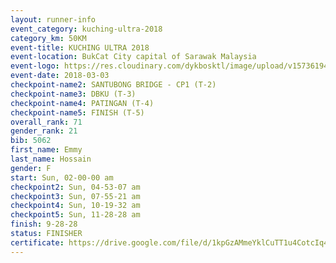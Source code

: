 ```yaml
--- 
layout: runner-info 
event_category: kuching-ultra-2018 
category_km: 50KM 
event-title: KUCHING ULTRA 2018 
event-location: BukCat City capital of Sarawak Malaysia 
event-logo: https://res.cloudinary.com/dykbosktl/image/upload/v1573619473/Logo/kuching-ultra-2018-logo_tlpvm5.png 
event-date: 2018-03-03 
checkpoint-name2: SANTUBONG BRIDGE - CP1 (T-2) 
checkpoint-name3: DBKU (T-3) 
checkpoint-name4: PATINGAN (T-4) 
checkpoint-name5: FINISH (T-5) 
overall_rank: 71
gender_rank: 21
bib: 5062
first_name: Emmy
last_name: Hossain
gender: F
start: Sun, 02-00-00 am
checkpoint2: Sun, 04-53-07 am
checkpoint3: Sun, 07-55-21 am
checkpoint4: Sun, 10-19-32 am
checkpoint5: Sun, 11-28-28 am
finish: 9-28-28
status: FINISHER
certificate: https://drive.google.com/file/d/1kpGzAMmeYklCuTT1u4CotcIq49z-Ozn/view?usp=sharing
--- 
```

